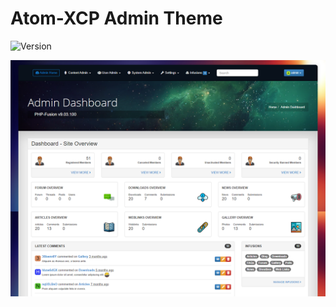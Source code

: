 # Atom-XCP Admin Theme

![Version](https://img.shields.io/badge/Version-1.1.1-blue.svg)

![Preview](screenshot.png)
